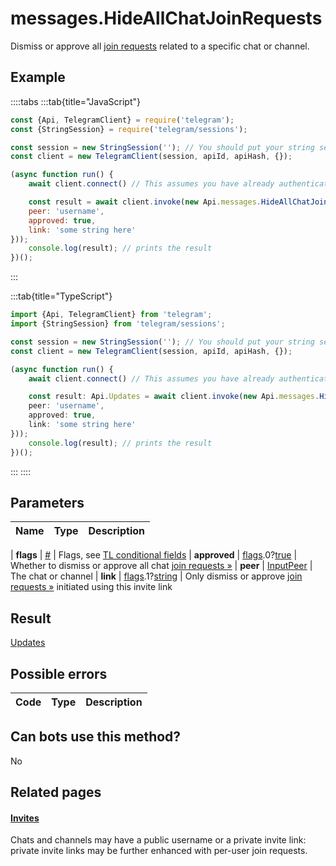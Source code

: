 # messages.HideAllChatJoinRequests

Dismiss or approve all [join requests](https://core.telegram.org/api/invites#join-requests) related to a specific chat or channel.



## Example

::::tabs
:::tab{title="JavaScript"}
```js
const {Api, TelegramClient} = require('telegram');
const {StringSession} = require('telegram/sessions');

const session = new StringSession(''); // You should put your string session here
const client = new TelegramClient(session, apiId, apiHash, {});

(async function run() {
    await client.connect() // This assumes you have already authenticated with .start()

    const result = await client.invoke(new Api.messages.HideAllChatJoinRequests({
    peer: 'username',
    approved: true,
    link: 'some string here'
}));
    console.log(result); // prints the result
})();
```
:::

:::tab{title="TypeScript"}
```ts
import {Api, TelegramClient} from 'telegram';
import {StringSession} from 'telegram/sessions';

const session = new StringSession(''); // You should put your string session here
const client = new TelegramClient(session, apiId, apiHash, {});

(async function run() {
    await client.connect() // This assumes you have already authenticated with .start()

    const result: Api.Updates = await client.invoke(new Api.messages.HideAllChatJoinRequests({
    peer: 'username',
    approved: true,
    link: 'some string here'
}));
    console.log(result); // prints the result
})();
```
:::
::::



## Parameters

| Name | Type | Description |
| :--: | ---- | ----------- |

| **flags** | [#](https://core.telegram.org/type/%23) | Flags, see [TL conditional fields](https://core.telegram.org/mtproto/TL-combinators#conditional-fields) 
| **approved** | [flags](https://core.telegram.org/mtproto/TL-combinators#conditional-fields).0?[true](https://core.telegram.org/constructor/true) | Whether to dismiss or approve all chat [join requests »](https://core.telegram.org/api/invites#join-requests) 
| **peer** | [InputPeer](https://core.telegram.org/type/InputPeer) | The chat or channel 
| **link** | [flags](https://core.telegram.org/mtproto/TL-combinators#conditional-fields).1?[string](https://core.telegram.org/type/string) | Only dismiss or approve [join requests »](https://core.telegram.org/api/invites#join-requests) initiated using this invite link 


## Result

[Updates](https://core.telegram.org/type/Updates)



## Possible errors

| Code | Type | Description |
| :--: | ---- | ----------- |



## Can bots use this method?

No

## Related pages

#### [Invites](https://core.telegram.org/api/invites)

Chats and channels may have a public username or a private invite link: private invite links may be further enhanced with per-user join requests.




